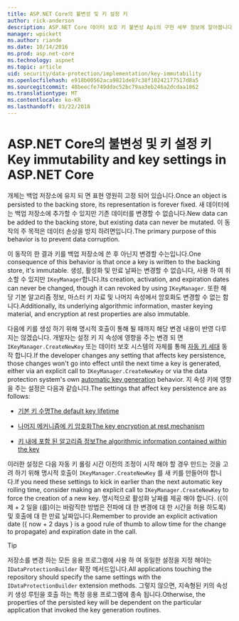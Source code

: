 ```yaml
---
title: ASP.NET Core의 불변성 및 키 설정 키
author: rick-anderson
description: ASP.NET Core 데이터 보호 키 불변성 Api의 구현 세부 정보에 알아봅니다.
manager: wpickett
ms.author: riande
ms.date: 10/14/2016
ms.prod: asp.net-core
ms.technology: aspnet
ms.topic: article
uid: security/data-protection/implementation/key-immutability
ms.openlocfilehash: e918b00562aca9821de87c38f10242177517d8a5
ms.sourcegitcommit: 48beecfe749ddac52bc79aa3eb246a2dcdaa1862
ms.translationtype: MT
ms.contentlocale: ko-KR
ms.lasthandoff: 03/22/2018
---
```

# <a name="key-immutability-and-key-settings-in-aspnet-core"></a><span data-ttu-id="d287e-103">ASP.NET Core의 불변성 및 키 설정 키</span><span class="sxs-lookup"><span data-stu-id="d287e-103">Key immutability and key settings in ASP.NET Core</span></span>

<span data-ttu-id="d287e-104">개체는 백업 저장소에 유지 되 면 표현 영원히 고정 되어 있습니다.</span><span class="sxs-lookup"><span data-stu-id="d287e-104">Once an object is persisted to the backing store, its representation is forever fixed.</span></span> <span data-ttu-id="d287e-105">새 데이터에는 백업 저장소에 추가할 수 있지만 기존 데이터를 변경할 수 없습니다.</span><span class="sxs-lookup"><span data-stu-id="d287e-105">New data can be added to the backing store, but existing data can never be mutated.</span></span> <span data-ttu-id="d287e-106">이 동작의 주 목적은 데이터 손상을 방지 하려면입니다.</span><span class="sxs-lookup"><span data-stu-id="d287e-106">The primary purpose of this behavior is to prevent data corruption.</span></span>

<span data-ttu-id="d287e-107">이 동작의 한 결과 키를 백업 저장소에 쓴 후 아닌지 변경할 수는입니다.</span><span class="sxs-lookup"><span data-stu-id="d287e-107">One consequence of this behavior is that once a key is written to the backing store, it's immutable.</span></span> <span data-ttu-id="d287e-108">생성, 활성화 및 만료 날짜는 변경할 수 없습니다, 사용 하 여 취소할 수 있지만 `IKeyManager`합니다.</span><span class="sxs-lookup"><span data-stu-id="d287e-108">Its creation, activation, and expiration dates can never be changed, though it can revoked by using `IKeyManager`.</span></span> <span data-ttu-id="d287e-109">또한 해당 기본 알고리즘 정보, 마스터 키 자료 및 나머지 속성에서 암호화도 변경할 수 없는 합니다.</span><span class="sxs-lookup"><span data-stu-id="d287e-109">Additionally, its underlying algorithmic information, master keying material, and encryption at rest properties are also immutable.</span></span>

<span data-ttu-id="d287e-110">다음에 키를 생성 하기 위해 명시적 호출이 통해 될 때까지 해당 변경 내용이 반영 다루지는 않겠습니다. 개발자는 설정 키 지 속성에 영향을 주는 변경 되 면 `IKeyManager.CreateNewKey` 또는 데이터 보호 시스템의 자체를 통해 [자동 키 세대](xref:security/data-protection/implementation/key-management#data-protection-implementation-key-management) 동작 합니다.</span><span class="sxs-lookup"><span data-stu-id="d287e-110">If the developer changes any setting that affects key persistence, those changes won't go into effect until the next time a key is generated, either via an explicit call to `IKeyManager.CreateNewKey` or via the data protection system's own [automatic key generation](xref:security/data-protection/implementation/key-management#data-protection-implementation-key-management) behavior.</span></span> <span data-ttu-id="d287e-111">지 속성 키에 영향을 주는 설정은 다음과 같습니다.</span><span class="sxs-lookup"><span data-stu-id="d287e-111">The settings that affect key persistence are as follows:</span></span>

* [<span data-ttu-id="d287e-112">기본 키 수명</span><span class="sxs-lookup"><span data-stu-id="d287e-112">The default key lifetime</span></span>](xref:security/data-protection/implementation/key-management#data-protection-implementation-key-management)

* [<span data-ttu-id="d287e-113">나머지 메커니즘에 키 암호화</span><span class="sxs-lookup"><span data-stu-id="d287e-113">The key encryption at rest mechanism</span></span>](xref:security/data-protection/implementation/key-encryption-at-rest#data-protection-implementation-key-encryption-at-rest)

* [<span data-ttu-id="d287e-114">키 내에 포함 된 알고리즘 정보</span><span class="sxs-lookup"><span data-stu-id="d287e-114">The algorithmic information contained within the key</span></span>](xref:security/data-protection/configuration/overview#changing-algorithms-with-usecryptographicalgorithms)

<span data-ttu-id="d287e-115">이러한 설정은 다음 자동 키 롤링 시간 이전의 조정이 시작 해야 할 경우 만드는 것을 고려 하기 위해 명시적 호출이 `IKeyManager.CreateNewKey` 를 새 키를 만들어야 합니다.</span><span class="sxs-lookup"><span data-stu-id="d287e-115">If you need these settings to kick in earlier than the next automatic key rolling time, consider making an explicit call to `IKeyManager.CreateNewKey` to force the creation of a new key.</span></span> <span data-ttu-id="d287e-116">명시적으로 활성화 날짜를 제공 해야 합니다. ({이제 + 2 일을 (를)이는 바람직한 방법은 전파에 대 한 변경에 대 한 시간을 허용 하도록) 및 호출에 대 한 만료 날짜입니다.</span><span class="sxs-lookup"><span data-stu-id="d287e-116">Remember to provide an explicit activation date ({ now + 2 days } is a good rule of thumb to allow time for the change to propagate) and expiration date in the call.</span></span>

>[!TIP]
> <span data-ttu-id="d287e-117">저장소를 변경 하는 모든 응용 프로그램에 사용 하 여 동일한 설정을 지정 해야는 `IDataProtectionBuilder` 확장 메서드입니다.</span><span class="sxs-lookup"><span data-stu-id="d287e-117">All applications touching the repository should specify the same settings with the `IDataProtectionBuilder` extension methods.</span></span> <span data-ttu-id="d287e-118">그렇지 않으면, 지속형된 키의 속성 키 생성 루틴을 호출 하는 특정 응용 프로그램에 종속 됩니다.</span><span class="sxs-lookup"><span data-stu-id="d287e-118">Otherwise, the properties of the persisted key will be dependent on the particular application that invoked the key generation routines.</span></span>
